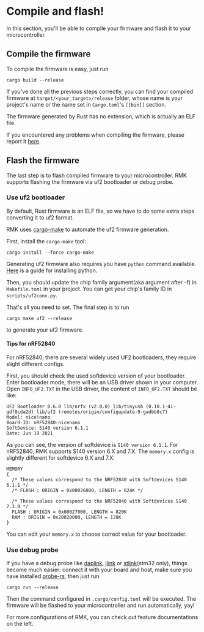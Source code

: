 # Compile and flash!

In this section, you'll be able to compile your firmware and flash it to your microcontroller.

## Compile the firmware

To compile the firmware is easy, just run

```shell
cargo build --release
```

If you've done all the previous steps correctly, you can find your compiled firmware at `target/<your_target>/release` folder, whose name is your project's name or the name set in `Cargo.toml`'s `[[bin]]` section.

The firmware generated by Rust has no extension, which is actually an ELF file.

If you encountered any problems when compiling the firmware, please report it [here](https://github.com/HaoboGu/rmk/issues).

## Flash the firmware

The last step is to flash compiled firmware to your microcontroller. RMK supports flashing the firmware via uf2 bootloader or debug probe. 


### Use uf2 bootloader

By default, Rust firmware is an ELF file, so we have to do some extra steps converting it to uf2 format.

RMK uses [cargo-make](https://github.com/sagiegurari/cargo-make) to automate the uf2 firmware generation.

First, install the `cargo-make` tool:

```shell
cargo install --force cargo-make
```

Generating uf2 firmware also requires you have `python` command available. [Here](https://wiki.python.org/moin/BeginnersGuide/Download) is a guide for installing python.

Then, you should update the chip family argument(aka argument after -f) in `Makefile.toml` in your project. You can get your chip's family ID in `scripts/uf2conv.py`.

That's all you need to set. The final step is to run

```shell
cargo make uf2 --release
```

to generate your uf2 firmware.

#### Tips for nRF52840

For nRF52840, there are several widely used UF2 bootloaders, they require slight different configs.

First, you should check the used softdevice version of your bootloader. Enter bootloader mode, there will be an USB driver shown in your computer. Open `INFO_UF2.TXT` in the USB driver, the content of `INFO_UF2.TXT` should be like:

```
UF2 Bootloader 0.6.0 lib/nrfx (v2.0.0) lib/tinyusb (0.10.1-41-gdf0cda2d) lib/uf2 (remotes/origin/configupdate-9-gadbb8c7)
Model: nice!nano
Board-ID: nRF52840-nicenano
SoftDevice: S140 version 6.1.1
Date: Jun 19 2021
```

As you can see, the version of softdevice is `S140 version 6.1.1`. For nRF52840, RMK supports S140 version 6.X and 7.X. The `memory.x` config is slightly different for softdevice 6.X and 7.X:

```ld
MEMORY
{
  /* These values correspond to the NRF52840 with Softdevices S140 6.1.1 */
  /* FLASH : ORIGIN = 0x00026000, LENGTH = 824K */

  /* These values correspond to the NRF52840 with Softdevices S140 7.3.0 */
  FLASH : ORIGIN = 0x00027000, LENGTH = 820K
  RAM : ORIGIN = 0x20020000, LENGTH = 128K
}
```

You can edit your `memory.x` to choose correct value for your bootloader.

### Use debug probe

If you have a debug probe like [daplink](https://daplink.io/), [jlink](https://www.segger.com/products/debug-probes/j-link/) or [stlink](https://github.com/stlink-org/stlink)(stm32 only), things become much easier: connect it with your board and host, make sure you have installed [probe-rs](https://probe.rs/), then just run

```shell
cargo run --release
```

Then the command configured in `.cargo/config.toml` will be executed. The firmware will be flashed to your microcontroller and run automatically, yay!

For more configurations of RMK, you can check out feature documentations on the left.